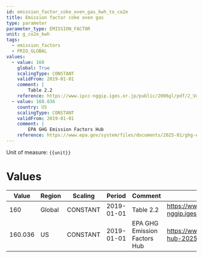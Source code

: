 ```yaml
---
id: emission_factor_coke_oven_gas_kwh_to_co2e
title: Emission factor coke oven gas
type: parameter
parameter_type: EMISSION_FACTOR
unit: g_co2e_kwh
tags:
  - emission_factors
  - PRIO_GLOBAL
values:
  - value: 160
    global: True
    scalingType: CONSTANT
    validFrom: 2019-01-01
    comment: |
        Table 2.2
    reference: https://www.ipcc-nggip.iges.or.jp/public/2006gl/pdf/2_Volume2/V2_2_Ch2_Stationary_Combustion.pdf
  - value: 160.036
    country: US
    scalingType: CONSTANT
    validFrom: 2019-01-01
    comment: |
        EPA GHG Emission Factors Hub
    reference: https://www.epa.gov/system/files/documents/2025-01/ghg-emission-factors-hub-2025.pdf
---
```



Unit of measure: `{{unit}}`


# Values


| Value | Region | Scaling | Period | Comment | Reference |
|-------|--------|---------|--------|---------|-----------|
| 160 | Global | CONSTANT | 2019-01-01 | Table 2.2 | https://www.ipcc-nggip.iges.or.jp/public/2006gl/pdf/2_Volume2/V2_2_Ch2_Stationary_Combustion.pdf |
| 160.036 | US | CONSTANT | 2019-01-01 | EPA GHG Emission Factors Hub | https://www.epa.gov/system/files/documents/2025-01/ghg-emission-factors-hub-2025.pdf |


